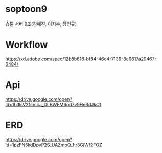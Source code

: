 # soptoon9
솝툰 서버 9조(김예진, 이지수, 장인규)

# Workflow
https://xd.adobe.com/spec/12b5b616-bf84-46c4-7139-8c0617a29467-6484/

# Api
https://drive.google.com/open?id=1LdIsV21cmcJ_DLBWEM6pd7v9HeRdJkOf

# ERD
https://drive.google.com/open?id=1pzFN5kdDpvP2S_UAZmpQ_hr3GiWf2FOZ
